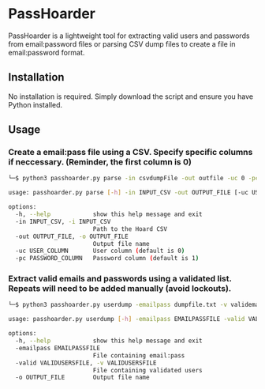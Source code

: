 # PassHoarder

PassHoarder is a lightweight tool for extracting valid users and passwords from email:password files or parsing CSV dump files to create a file in email:password format.

## Installation

No installation is required. Simply download the script and ensure you have Python installed.

## Usage

### Create a email:pass file using a CSV. Specify specific columns if neccessary. (Reminder, the first column is 0)
```bash
└─$ python3 passhoarder.py parse -in csvdumpFile -out outfile -uc 0 -pc 2

usage: passhoarder.py parse [-h] -in INPUT_CSV -out OUTPUT_FILE [-uc USER_COLUMN] [-pc PASSWORD_COLUMN]

options:
  -h, --help            show this help message and exit
  -in INPUT_CSV, -i INPUT_CSV
                        Path to the Hoard CSV
  -out OUTPUT_FILE, -o OUTPUT_FILE
                        Output file name
  -uc USER_COLUMN       User column (default is 0)
  -pc PASSWORD_COLUMN   Password column (default is 1)
```
### Extract valid emails and passwords using a validated list. Repeats will need to be added manually (avoid lockouts).
```bash
└─$ python3 passhoarder.py userdump -emailpass dumpfile.txt -v validemails.txt -o output.txt

usage: passhoarder.py userdump [-h] -emailpass EMAILPASSFILE -valid VALIDUSERSFILE -o OUTPUT_FILE

options:
  -h, --help            show this help message and exit
  -emailpass EMAILPASSFILE
                        File containing email:pass
  -valid VALIDUSERSFILE, -v VALIDUSERSFILE
                        File containing validated users
  -o OUTPUT_FILE        Output file name
```
